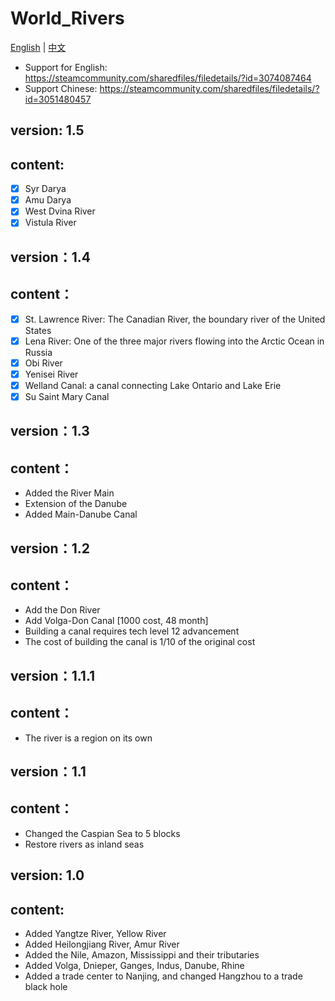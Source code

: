 ﻿# World_Rivers

[English](./README_EN.md) | [中文](./README.md)

- Support for English: https://steamcommunity.com/sharedfiles/filedetails/?id=3074087464
- Support Chinese: https://steamcommunity.com/sharedfiles/filedetails/?id=3051480457

## version: 1.5
## content:
- [x] Syr Darya
- [x] Amu Darya
- [x] West Dvina River
- [x] Vistula River
## version：1.4
## content：
- [x] St. Lawrence River: The Canadian River, the boundary river of the United States
- [x] Lena River: One of the three major rivers flowing into the Arctic Ocean in Russia
- [x] Obi River
- [x] Yenisei River
- [x] Welland Canal: a canal connecting Lake Ontario and Lake Erie
- [x] Su Saint Mary Canal

## version：1.3
## content：
- Added the River Main
- Extension of the Danube
- Added Main-Danube Canal

## version：1.2
## content：
- Add the Don River
- Add Volga-Don Canal [1000 cost, 48 month]
- Building a canal requires tech level 12 advancement
- The cost of building the canal is 1/10 of the original cost

## version：1.1.1
## content：
- The river is a region on its own


## version：1.1
## content：
- Changed the Caspian Sea to 5 blocks
- Restore rivers as inland seas

## version: 1.0
## content:
- Added Yangtze River, Yellow River
- Added Heilongjiang River, Amur River
- Added the Nile, Amazon, Mississippi and their tributaries
- Added Volga, Dnieper, Ganges, Indus, Danube, Rhine
- Added a trade center to Nanjing, and changed Hangzhou to a trade black hole
